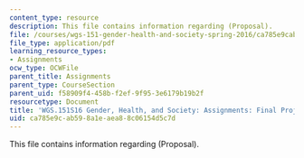```yaml
---
content_type: resource
description: This file contains information regarding (Proposal).
file: /courses/wgs-151-gender-health-and-society-spring-2016/ca785e9cab598a1eaea88c06154d5c7d_MITWGS_151S16_LGBTQ.pdf
file_type: application/pdf
learning_resource_types:
- Assignments
ocw_type: OCWFile
parent_title: Assignments
parent_type: CourseSection
parent_uid: f58909f4-458b-f2ef-9f95-3e6179b19b2f
resourcetype: Document
title: 'WGS.151S16 Gender, Health, and Society: Assignments: Final Project1'
uid: ca785e9c-ab59-8a1e-aea8-8c06154d5c7d
---
```

This file contains information regarding (Proposal).


